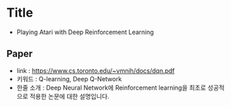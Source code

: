 ﻿# Title
- Playing Atari with Deep Reinforcement Learning
## Paper
- link : https://www.cs.toronto.edu/~vmnih/docs/dqn.pdf
- 키워드 : Q-learning, Deep Q-Network
- 한줄 소개 : Deep Neural Network에 Reinforcement learning을 최초로 성공적으로 적용한 논문에 대한 설명입니다.
